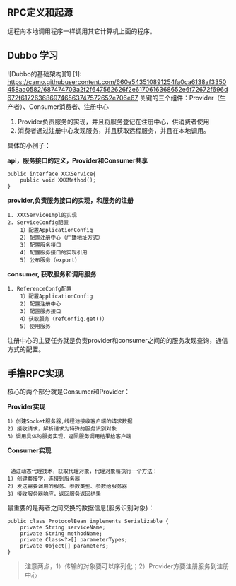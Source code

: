 ## RPC定义和起源

远程向本地调用程序一样调用其它计算机上面的程序。

## Dubbo 学习

![Dubbo的基础架构][1]
[1]: https://camo.githubusercontent.com/660e543510891254fa0ca6138af3350458aa0582/687474703a2f2f647562626f2e6170616368652e6f72672f696d672f6172636869746563747572652e706e67
关键的三个组件：Provider（生产者）、Consumer消费者、注册中心
1. Provider负责服务的实现，并且将服务登记在注册中心，供消费者使用
2. 消费者通过注册中心发现服务，并且获取远程服务，并且在本地调用。

具体的小例子：

**api，服务接口的定义，Provider和Consumer共享**
```
public interface XXXService{
    public void XXXMethod();
} 
```
**provider,负责服务接口的实现，和服务的注册**
```
1. XXXServiceImpl的实现
2. ServiceConfig配置
    1）配置ApplicationConfig
    2) 配置注册中心（广播地址方式）
    3) 配置服务接口
    4) 配置服务接口的实现引用
    5) 公布服务（export）
```

**consumer, 获取服务和调用服务**
```
1. ReferenceConfg配置
    1）配置ApplicationConfig
    2) 配置注册中心
    3) 配置服务接口
    4）获取服务（refConfig.get()）
    5) 使用服务
```

注册中心的主要任务就是负责provider和consumer之间的的服务发现查询，通信方式的配置。

## 手撸RPC实现

核心的两个部分就是Consumer和Provider：

**Provider实现**
```
1）创建Socket服务器,线程池接收客户端的请求数据
2) 接收请求，解析请求为特殊的服务识别对象
3）调用具体的服务实现，返回服务调用结果给客户端
```

**Consumer实现**
```

 通过动态代理技术，获取代理对象，代理对象每执行一个方法：
1) 创建套接字，连接到服务器
2) 发送需要调用的服务、参数类型、参数给服务器
3) 接收服务器响应，返回服务返回结果
```

最重要的是两者之间交换的数据信息(服务识别对象)：
```
public class ProtocolBean implements Serializable {
    private String serviceName;
    private String methodName;
    private Class<?>[] parameterTypes; 
    private Object[] parameters;
}
```
> 注意两点，1）传输的对象要可以序列化；2）Provider方要注册服务到注册中心